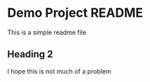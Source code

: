 # Demo Project README

This is a simple readme file

## Heading 2

I hope this is not much of a problem